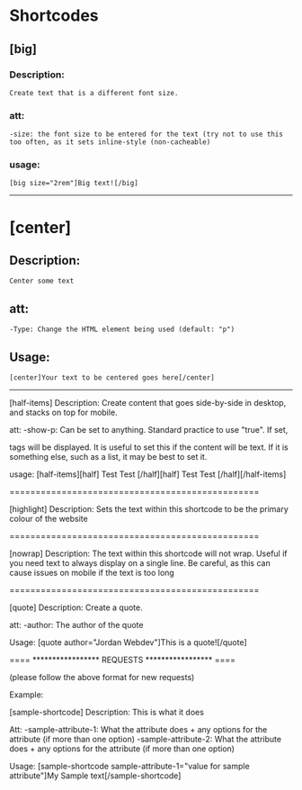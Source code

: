 # Shortcodes

## [big]
  ### Description: 
    Create text that is a different font size.

  ### att:
    -size: the font size to be entered for the text (try not to use this too often, as it sets inline-style (non-cacheable)
  
  ### usage:
    [big size="2rem"]Big text![/big]

---

# [center]
  ## Description:
    Center some text
    
  ## att:
    -Type: Change the HTML element being used (default: "p")
    
  ## Usage:
    [center]Your text to be centered goes here[/center]
    
---

[half-items]
  Description: 
    Create content that goes side-by-side in desktop, and stacks on top for mobile.

  att:
    -show-p: Can be set to anything. Standard practice to use "true". If set, <p> tags will be displayed. It is useful to set this if the content will be text. If it is something else, such as a list, it may be best to set it.

  usage:
    [half-items][half]
      Test
      Test
    [/half][half]
      Test
      Test
    [/half][/half-items]

================================================

[highlight]
  Description:
    Sets the text within this shortcode to be the primary colour of the website

================================================

[nowrap]
  Description:
    The text within this shortcode will not wrap. Useful if you need text to always display on a single line. Be careful, as this can cause issues on mobile if the text is too long

================================================

[quote]
  Description:
    Create a quote.

  att:
    -author: The author of the quote
  
  Usage: 
    [quote author="Jordan Webdev"]This is a quote![/quote]

==== ***************** REQUESTS ***************** ====

(please follow the above format for new requests)

Example:

[sample-shortcode]
  Description:
    This is what it does

  Att:
    -sample-attribute-1: What the attribute does + any options for the attribute (if more than one option)
    -sample-attribute-2: What the attribute does + any options for the attribute (if more than one option)

  Usage:
    [sample-shortcode sample-attribute-1="value for sample attribute"]My Sample text[/sample-shortcode]
